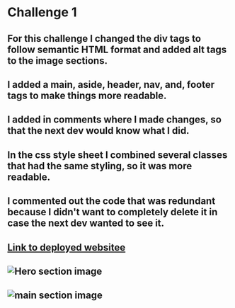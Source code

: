 # Challenge 1

## For this challenge I changed the div tags to follow semantic HTML format and added alt tags to the image sections. 
## I added a main, aside, header, nav, and, footer tags to make things more readable.

## I added in comments where I made changes, so that the next dev would know what I did. 

## In the css style sheet I combined several classes that had the same styling, so it was more readable. 
## I commented out the code that was redundant because I didn't want to completely delete it in case the next dev wanted to see it. 

## [Link to deployed websitee](https://link-url-here.org)

## ![Hero section image](hero-section-1.png)

## ![main section image](main-section-1.png)
